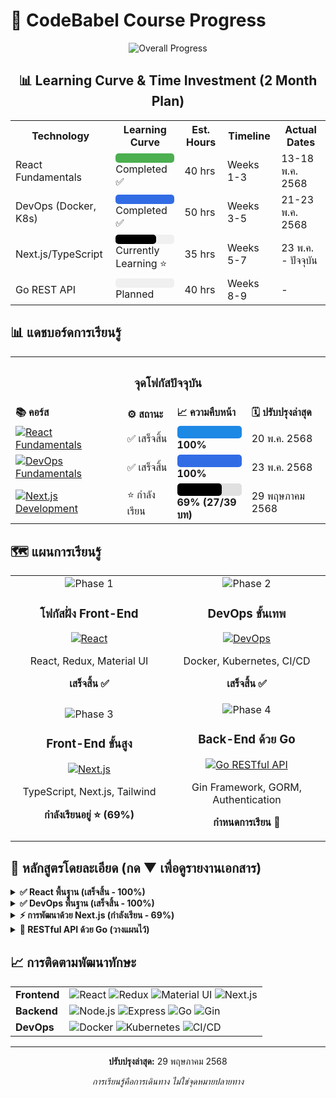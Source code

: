 # 🚀 CodeBabel Course Progress

<div align="center">

![Overall Progress](https://img.shields.io/badge/Progress-62%25-1A73E8?style=for-the-badge&width=500)

## 📊 Learning Curve & Time Investment (2 Month Plan)

<table>
  <tr>
  <th>Technology</th>
  <th>Learning Curve</th>
  <th>Est. Hours</th>
  <th>Timeline</th>
  <th>Actual Dates</th>
  </tr>
  <tr>
  <td>React Fundamentals</td>
  <td>
    <div style="background:#f0f0f0;border-radius:5px;height:15px;width:100%">
    <div style="background:#4CAF50;height:100%;border-radius:5px;width:100%"></div>
    </div>
    <span>Completed ✅</span>
  </td>
  <td>40 hrs</td>
  <td>Weeks 1-3</td>
  <td>13-18 พ.ค. 2568</td>
  </tr>
  <tr>
  <td>DevOps (Docker, K8s)</td>
  <td>
    <div style="background:#f0f0f0;border-radius:5px;height:15px;width:100%">
    <div style="background:#326CE5;height:100%;border-radius:5px;width:100%"></div>
    </div>
    <span>Completed ✅</span>
  </td>
  <td>50 hrs</td>
  <td>Weeks 3-5</td>
  <td>21-23 พ.ค. 2568</td>
  </tr>
  <tr>
  <td>Next.js/TypeScript</td>
  <td>
    <div style="background:#f0f0f0;border-radius:5px;height:15px;width:100%">
    <div style="background:#000000;height:100%;border-radius:5px;width:69%"></div>
    </div>
    <span>Currently Learning ⭐</span>
  </td>
  <td>35 hrs</td>
  <td>Weeks 5-7</td>
  <td>23 พ.ค. - ปัจจุบัน</td>
  </tr>
  <tr>
  <td>Go REST API</td>
  <td>
    <div style="background:#f0f0f0;border-radius:5px;height:15px;width:100%">
    <div style="background:#00ADD8;height:100%;border-radius:5px;width:0%"></div>
    </div>
    <span>Planned</span>
  </td>
  <td>40 hrs</td>
  <td>Weeks 8-9</td>
  <td>-</td>
  </tr>
</table>

</div>

## 📊 แดชบอร์ดการเรียนรู้

<table align="center">
  <tr>
  <th colspan="4" align="center"><h3>จุดโฟกัสปัจจุบัน</h3></th>
  </tr>
  <tr>
  <td><strong>📚 คอร์ส</strong></td>
  <td><strong>⚙️ สถานะ</strong></td>
  <td><strong>📈 ความคืบหน้า</strong></td>
  <td><strong>🗓️ ปรับปรุงล่าสุด</strong></td>
  </tr>
  <tr>
  <td>
    <a href="./reactFundCourse/workshop_product/frontend/README.md">
    <img src="https://img.shields.io/badge/React-Fundamentals-61DAFB?style=flat-square&logo=react" alt="React Fundamentals"/>
    </a>
  </td>
  <td>✅ เสร็จสิ้น</td>
  <td>
    <div style="background-color:#e0e0e0;border-radius:5px;height:20px;width:100%">
    <div style="background-color:#1E88E5;height:100%;width:100%;border-radius:5px;"></div>
    </div>
    <strong>100%</strong>
  </td>
  <td>20 พ.ค. 2568</td>
  </tr>
  <tr>
  <td>
    <a href="./devops_course/README.md">
    <img src="https://img.shields.io/badge/DevOps-Fundamentals-326CE5?style=flat-square&logo=kubernetes" alt="DevOps Fundamentals"/>
    </a>
  </td>
  <td>✅ เสร็จสิ้น</td>
  <td>
    <div style="background-color:#e0e0e0;border-radius:5px;height:20px;width:100%">
    <div style="background-color:#326CE5;height:100%;width:100%;border-radius:5px;"></div>
    </div>
    <strong>100%</strong>
  </td>
  <td>23 พ.ค. 2568</td>
  </tr>
  <tr>
  <td>
    <a href="./nextjs_course/README.md">
    <img src="https://img.shields.io/badge/Next.js-Development-000000?style=flat-square&logo=next.js" alt="Next.js Development"/>
    </a>
  </td>
  <td>⭐ กำลังเรียน</td>
  <td>
    <div style="background-color:#e0e0e0;border-radius:5px;height:20px;width:100%">
    <div style="background-color:#000000;height:100%;width:69%;border-radius:5px;"></div>
    </div>
    <strong>69% (27/39 บท)</strong>
  </td>
  <td>29 พฤษภาคม 2568</td>
  </tr>
</table>

## 🗺️ แผนการเรียนรู้

<div align="center">
  <table width="100%">
    <tr>
      <td width="50%" align="center">
        <img src="https://img.shields.io/badge/Phase-1-success?style=for-the-badge" alt="Phase 1"/>
        <h3>โฟกัสฝั่ง Front-End</h3>
        <a href="./reactFundCourse/workshop_product/frontend/README.md">
          <img src="https://img.shields.io/badge/React-Fundamentals-61DAFB?style=flat-square&logo=react" alt="React"/>
        </a>
        <p>React, Redux, Material UI</p>
        <p><strong>เสร็จสิ้น ✅</strong></p>
      </td>
      <td width="50%" align="center">
        <img src="https://img.shields.io/badge/Phase-2-success?style=for-the-badge" alt="Phase 2"/>
        <h3>DevOps ขั้นเทพ</h3>
        <a href="./devops_course/README.md">
          <img src="https://img.shields.io/badge/DevOps-Fundamentals-326CE5?style=flat-square&logo=kubernetes" alt="DevOps"/>
        </a>
        <p>Docker, Kubernetes, CI/CD</p>
        <p><strong>เสร็จสิ้น ✅</strong></p>
      </td>
    </tr>
    <tr>
  <td width="50%" align="center">
    <img src="https://img.shields.io/badge/Phase-3-orange?style=for-the-badge" alt="Phase 3"/>
    <h3>Front-End ขั้นสูง</h3>
    <a href="./nextjs_course/README.md">
      <img src="https://img.shields.io/badge/Next.js-Development-000000?style=flat-square&logo=next.js" alt="Next.js"/>
    </a>
    <p>TypeScript, Next.js, Tailwind</p>
    <p><strong>กำลังเรียนอยู่ ⭐ (69%)</strong></p>
  </td>
  <td width="50%" align="center">
    <img src="https://img.shields.io/badge/Phase-4-lightgrey?style=for-the-badge" alt="Phase 4"/>
    <h3>Back-End ด้วย Go</h3>
    <a href="./golang_api/README.md">
      <img src="https://img.shields.io/badge/Go-RESTful_API-00ADD8?style=flat-square&logo=go" alt="Go RESTful API"/>
    </a>
    <p>Gin Framework, GORM, Authentication</p>
    <p><strong>กำหนดการเรียน 📅</strong></p>
  </td>
</tr>
  </table>
</div>

## 📝 หลักสูตรโดยละเอียด (กด ▼ เพื่อดูรายงานเอกสาร)

<details>
  <summary><strong>✅ React พื้นฐาน (เสร็จสิ้น - 100%)</strong></summary>
  <br>
  <ul>
  <li>✅ สถาปัตยกรรมและวงจรชีวิตของคอมโพเนนต์</li>
  <li>✅ การจัดการสเตทด้วย Redux</li>
  <li>✅ Material UI สำหรับการออกแบบที่ตอบสนอง</li>
  <li>✅ React Router และการนำทางระหว่างหน้า</li>
  <li>✅ การจัดการฟอร์มและการตรวจสอบข้อมูล</li>
  </ul>
  <p><a href="./reactFundCourse/workshop_product/frontend/README.md">ดูรายละเอียดคอร์ส →</a></p>
</details>

<details>
  <summary><strong>✅ DevOps พื้นฐาน (เสร็จสิ้น - 100%)</strong></summary>
  <br>
  <ul>
  <li>✅ Docker และการจัดการ Container</li>
  <li>✅ Kubernetes สำหรับการจัดการ Orchestration</li>
  <li>✅ CI/CD Pipeline ด้วย GitLab</li>
  <li>✅ การติดตั้งและกำหนดค่า Infrastructure</li>
  <li>✅ วิธีการทำงานแบบ GitOps</li>
  <li>✅ สถาปัตยกรรมไมโครเซอร์วิส</li>
  </ul>
  <p><a href="./devops_course/README.md">ดูรายละเอียดคอร์ส →</a></p>
</details>

<details>
  <summary><strong>⚡ การพัฒนาด้วย Next.js (กำลังเรียน - 69%)</strong></summary>
  <br>
  <ul>
  <li>✅ การติดตั้งและการตั้งค่า Next.js (บท 1-4)</li>
  <li>✅ พื้นฐาน TypeScript (บท 5-8)</li>
  <li>✅ Server-Side Rendering และ Static Generation (บท 9-12)</li>
  <li>✅ การจัดการเส้นทางขั้นสูง (บท 13-16)</li>
  <li>✅ การจัดการสเตทด้วย Zustand (บท 17-22)</li>
  <li>✅ การจัดรูปแบบด้วย Tailwind CSS (บท 23-28)</li>
  <li>⭐ การดึงข้อมูลด้วย React Query (บท 29-34)</li>
  <li>📊 ไลบรารีคอมโพเนนต์ด้วย Shadcn (บท 35-39)</li>
  </ul>
  <p><a href="./nextjs_course/README.md">ดูรายละเอียดคอร์ส →</a></p>
</details>

<details>
  <summary><strong>🐹 RESTful API ด้วย Go (วางแผนไว้)</strong></summary>
  <br>
  <ul>
  <li>🔍 พื้นฐานภาษา Go</li>
  <li>🍸 การพัฒนาเว็บด้วย Gin Framework</li>
  <li>📡 หลักการออกแบบ RESTful API</li>
  <li>🔒 ระบบยืนยันตัวตนและสิทธิ์</li>
  <li>📊 การเชื่อมต่อกับฐานข้อมูลด้วย GORM</li>
  <li>📝 การตรวจสอบข้อมูลในฟอร์ม</li>
  <li>📦 การอัพโหลดไฟล์ผ่านฟอร์ม</li>
  <li>👑 การจัดการสิทธิ์แบบ RBAC</li>
  </ul>
  <p><a href="./golang_api/README.md">ดูรายละเอียดคอร์ส →</a></p>
</details>

## 📈 การติดตามพัฒนาทักษะ

<div align="center">
  <table>
  <tr>
    <td><strong>Frontend</strong></td>
    <td>
    <img src="https://img.shields.io/badge/React-100%25-61DAFB?style=flat-square&logo=react" alt="React"/>
    <img src="https://img.shields.io/badge/Redux-100%25-764ABC?style=flat-square&logo=redux" alt="Redux"/>
    <img src="https://img.shields.io/badge/Material_UI-100%25-0081CB?style=flat-square&logo=material-ui" alt="Material UI"/>
    <img src="https://img.shields.io/badge/Next.js-69%25-000000?style=flat-square&logo=next.js" alt="Next.js"/>
    </td>
  </tr>
  <tr>
    <td><strong>Backend</strong></td>
    <td>
    <img src="https://img.shields.io/badge/Node.js-Planned-339933?style=flat-square&logo=node.js" alt="Node.js"/>
    <img src="https://img.shields.io/badge/Express-Planned-000000?style=flat-square&logo=express" alt="Express"/>
    <img src="https://img.shields.io/badge/Go-Planned-00ADD8?style=flat-square&logo=go" alt="Go"/>
    <img src="https://img.shields.io/badge/Gin-Planned-00ADD8?style=flat-square&logo=go" alt="Gin"/>
    </td>
  </tr>
  <tr>
    <td><strong>DevOps</strong></td>
    <td>
    <img src="https://img.shields.io/badge/Docker-100%25-2496ED?style=flat-square&logo=docker" alt="Docker"/>
    <img src="https://img.shields.io/badge/Kubernetes-100%25-326CE5?style=flat-square&logo=kubernetes" alt="Kubernetes"/>
    <img src="https://img.shields.io/badge/CI/CD-100%25-FC6D26?style=flat-square&logo=gitlab" alt="CI/CD"/>
    </td>
  </tr>
  </table>
</div>

---

<div align="center">
  <p><strong>ปรับปรุงล่าสุด:</strong> 29 พฤษภาคม 2568</p>
  <p><em>การเรียนรู้คือการเดินทาง ไม่ใช่จุดหมายปลายทาง</em></p>
</div>
